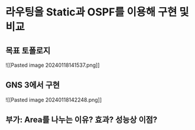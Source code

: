 # 라우팅을 Static과 OSPF를 이용해 구현 및 비교

## 목표 토폴로지
![[Pasted image 20240118141537.png]]
## GNS 3에서 구현
![[Pasted image 20240118142248.png]]


## 부가: Area를 나누는 이유? 효과? 성능상 이점?
